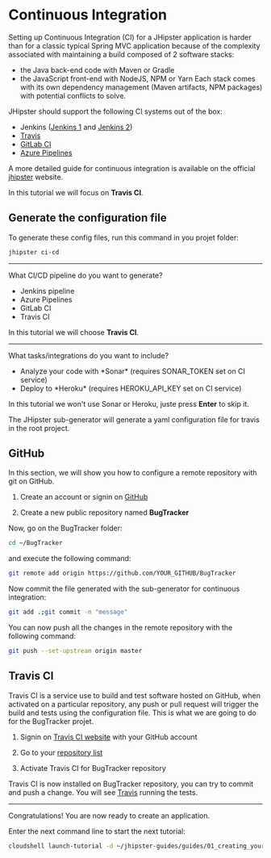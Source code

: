 # Continuous Integration

<walkthrough-tutorial-duration duration="10"></walkthrough-tutorial-duration>

Setting up Continuous Integration (CI) for a JHipster application is harder than for a classic typical Spring MVC application because 
of the complexity associated with maintaining a build composed of 2 software stacks:
* the Java back-end code with Maven or Gradle
* the JavaScript front-end with NodeJS, NPM or Yarn
Each stack comes with its own dependency management (Maven artifacts, NPM packages) with potential conflicts to solve.

JHipster should support the following CI systems out of the box:
* Jenkins ([Jenkins 1](https://www.jhipster.tech/setting-up-ci-jenkins1/) and [Jenkins 2](https://www.jhipster.tech/setting-up-ci-jenkins2/))
* [Travis](https://docs.travis-ci.com/user/getting-started/)
* [GitLab CI](https://about.gitlab.com/gitlab-ci/)
* [Azure Pipelines](https://docs.microsoft.com/fr-fr/azure/devops/pipelines/?view=vsts)

A more detailed guide for continuous integration is available on the official [jhipster](https://www.jhipster.tech/setting-up-ci/) website.

In this tutorial we will focus on **Travis CI**.

## Generate the configuration file

To generate these config files, run this command in you projet folder:
```bash
jhipster ci-cd
```

---

What CI/CD pipeline do you want to generate?

* Jenkins pipeline
* Azure Pipelines
* GitLab CI
* Travis CI

In this tutorial we will choose **Travis CI**.

---

What tasks/integrations do you want to include?
* Analyze your code with \*Sonar\* (requires SONAR_TOKEN set on CI service)
* Deploy to \*Heroku\* (requires HEROKU_API_KEY set on CI service)

In this tutorial we won't use Sonar or Heroku, juste press **Enter** to skip it.

The JHipster sub-generator will generate a yaml configuration file for travis in the <walkthrough-editor-open-file filePath="BugTracker/.travis.yml">root project.</walkthrough-editor-open-file>



## GitHub
In this section, we will show you how to configure a remote repository with git on GitHub.

1. Create an account or signin on [GitHub](https://github.com/)

2. Create a new public repository named **BugTracker**

Now, go on the BugTracker folder:
```bash
cd ~/BugTracker
```

and execute the following command:
```bash
git remote add origin https://github.com/YOUR_GITHUB/BugTracker
```

Now commit the file generated with the sub-generator for continuous integration:
```bash
git add .;git commit -m "message"
```

You can now push all the changes in the remote repository with the following command:
```bash
git push --set-upstream origin master
```

## Travis CI
Travis CI is a service use to build and test software hosted on GitHub, when activated on a particular 
repository, any push or pull request will trigger the build and tests using the <walkthrough-editor-open-file filePath="BugTracker/.travis.yml">configuration file.</walkthrough-editor-open-file>
This is what we are going to do for the BugTracker projet.

1. Signin on [Travis CI website](https://travis-ci.org/) with your GitHub account

2. Go to your [repository list](https://travis-ci.org/account/repositories)

3. Activate Travis CI for BugTracker repository

Travis CI is now installed on BugTracker repository, you can try to commit and push a change.
You will see [Travis](https://travis-ci.org/) running the tests.

---

<walkthrough-conclusion-trophy></walkthrough-conclusion-trophy>

Congratulations! You are now ready to create an application.

Enter the next command line to start the next tutorial:

```bash
cloudshell launch-tutorial -d ~/jhipster-guides/guides/01_creating_your_application.md;
```